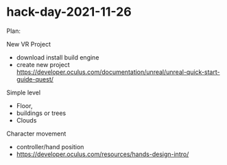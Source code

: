 # hack-day-2021-11-26

Plan:

New VR Project
- download install build engine
- create new project https://developer.oculus.com/documentation/unreal/unreal-quick-start-guide-quest/

Simple level
- Floor, 
- buildings or trees 
- Clouds

Character movement
- controller/hand position
- https://developer.oculus.com/resources/hands-design-intro/

